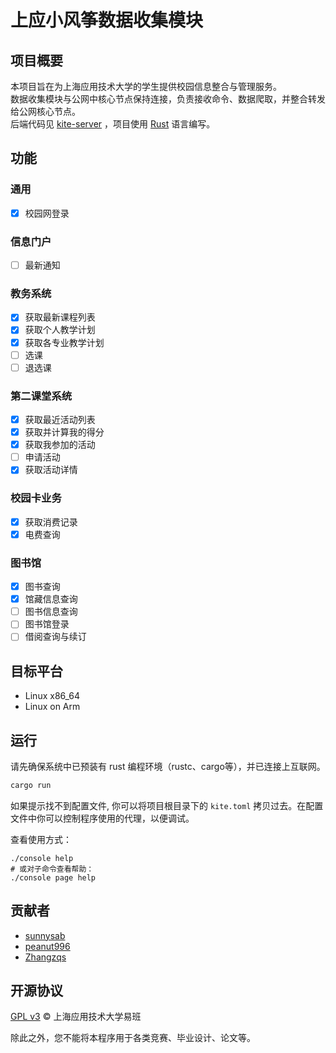 # 上应小风筝数据收集模块

## 项目概要

本项目旨在为上海应用技术大学的学生提供校园信息整合与管理服务。  
数据收集模块与公网中核心节点保持连接，负责接收命令、数据爬取，并整合转发给公网核心节点。  
后端代码见 [kite-server](https://github.com/sunnysab/kite-server) ，项目使用 [Rust](https://www.rust-lang.org/) 语言编写。

## 功能

### 通用

- [x] 校园网登录

### 信息门户
 
- [ ] 最新通知

### 教务系统

- [x] 获取最新课程列表
- [x] 获取个人教学计划
- [x] 获取各专业教学计划
- [ ] 选课
- [ ] 退选课

### 第二课堂系统

- [x] 获取最近活动列表
- [x] 获取并计算我的得分
- [x] 获取我参加的活动
- [ ] 申请活动
- [x] 获取活动详情

### 校园卡业务

- [x] 获取消费记录
- [x] 电费查询

### 图书馆

- [x] 图书查询
- [x] 馆藏信息查询
- [ ] 图书信息查询
- [ ] 图书馆登录
- [ ] 借阅查询与续订

## 目标平台

- Linux x86_64
- Linux on Arm

## 运行

请先确保系统中已预装有 rust 编程环境（rustc、cargo等），并已连接上互联网。

 ```bash
cargo run 
```


如果提示找不到配置文件, 你可以将项目根目录下的 `kite.toml` 拷贝过去。在配置文件中你可以控制程序使用的代理，以便调试。

查看使用方式：

```shell
./console help
# 或对子命令查看帮助：
./console page help
```

## 贡献者

- [sunnysab](https://github.com/sunnysab)
- [peanut996](https://github.com/peanut996)
- [Zhangzqs](https://github.com/Zhangzqs)

## 开源协议

[GPL v3](https://github.com/sunnysab/kite-crawler/blob/master/LICENSE) © 上海应用技术大学易班

除此之外，您不能将本程序用于各类竞赛、毕业设计、论文等。